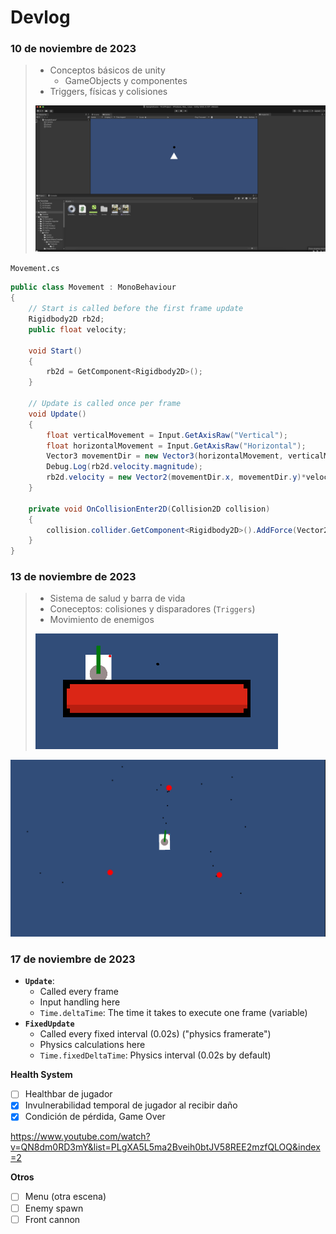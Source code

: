 # Devlog

### 10 de noviembre de 2023

> - Conceptos básicos de unity
>    - GameObjects y componentes
> - Triggers, físicas y colisiones
>
> ![](./media/2023-11-10_1.png)

`Movement.cs`
```cs
public class Movement : MonoBehaviour
{
    // Start is called before the first frame update
    Rigidbody2D rb2d;
    public float velocity;

    void Start()
    {
        rb2d = GetComponent<Rigidbody2D>();
    }

    // Update is called once per frame
    void Update()
    {
        float verticalMovement = Input.GetAxisRaw("Vertical");
        float horizontalMovement = Input.GetAxisRaw("Horizontal");
        Vector3 movementDir = new Vector3(horizontalMovement, verticalMovement, 0) * Time.deltaTime * velocity;
        Debug.Log(rb2d.velocity.magnitude);
        rb2d.velocity = new Vector2(movementDir.x, movementDir.y)*velocity;
    }

    private void OnCollisionEnter2D(Collision2D collision)
    {
        collision.collider.GetComponent<Rigidbody2D>().AddForce(Vector2.down * 70);
    }
}
```

### 13 de noviembre de 2023

> - Sistema de salud y barra de vida
> - Coneceptos: colisiones y disparadores (`Triggers`)
> - Movimiento de enemigos
> 
> ![](./media/2023-11-13_1.png)

![](./media/2023-11-12_1.png)


### 17 de noviembre de 2023

- **`Update`**:
    - Called every frame
    - Input handling here
    - `Time.deltaTime`: The time it takes to execute one frame (variable)
- **`FixedUpdate`** 
    - Called every fixed interval (0.02s) ("physics framerate")
    - Physics calculations here
    - `Time.fixedDeltaTime`: Physics interval (0.02s by default)

**Health System**
- [ ] Healthbar de jugador
- [x] Invulnerabilidad temporal de jugador al recibir daño
- [x] Condición de pérdida, Game Over

https://www.youtube.com/watch?v=QN8dm0RD3mY&list=PLgXA5L5ma2Bveih0btJV58REE2mzfQLOQ&index=2

**Otros**
- [ ] Menu (otra escena)
- [ ] Enemy spawn
- [ ] Front cannon